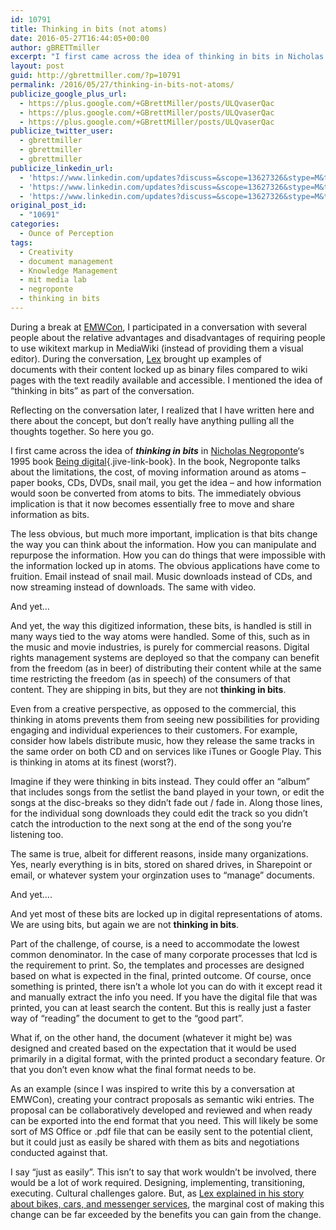 ```yaml
---
id: 10791
title: Thinking in bits (not atoms)
date: 2016-05-27T16:44:05+00:00
author: gBRETTmiller
excerpt: "I first came across the idea of thinking in bits in Nicholas Negroponte's 1995 book Being Digital, in which he talks about the limitations, the cost, of moving information around as atoms and how information would soon be converted from atoms to bits. The immediately obvious implication is that it now becomes essentially free to move and share information as bits. "
layout: post
guid: http://gbrettmiller.com/?p=10791
permalink: /2016/05/27/thinking-in-bits-not-atoms/
publicize_google_plus_url:
  - https://plus.google.com/+GBrettMiller/posts/ULQvaserQac
  - https://plus.google.com/+GBrettMiller/posts/ULQvaserQac
  - https://plus.google.com/+GBrettMiller/posts/ULQvaserQac
publicize_twitter_user:
  - gbrettmiller
  - gbrettmiller
  - gbrettmiller
publicize_linkedin_url:
  - 'https://www.linkedin.com/updates?discuss=&scope=13627326&stype=M&topic=6142077788024291329&type=U&a=HBhr'
  - 'https://www.linkedin.com/updates?discuss=&scope=13627326&stype=M&topic=6142077788024291329&type=U&a=HBhr'
  - 'https://www.linkedin.com/updates?discuss=&scope=13627326&stype=M&topic=6142077788024291329&type=U&a=HBhr'
original_post_id:
  - "10691"
categories:
  - Ounce of Perception
tags:
  - Creativity
  - document management
  - Knowledge Management
  - mit media lab
  - negroponte
  - thinking in bits
---
```

During a break at [EMWCon](https://www.mediawiki.org/wiki/EMWCon_Spring_2016), I participated in a conversation with several people about the relative advantages and disadvantages of requiring people to use wikitext markup in MediaWiki (instead of providing them a visual editor). During the conversation, [Lex](https://twitter.com/LexSMW) brought up examples of documents with their content locked up as binary files compared to wiki pages with the text readily available and accessible. I mentioned the idea of &#8220;thinking in bits&#8221; as part of the conversation.

Reflecting on the conversation later, I realized that I have written here and there about the concept, but don&#8217;t really have anything pulling all the thoughts together. So here you go.

I first came across the idea of _**thinking in bits**_ in [Nicholas Negroponte](http://web.media.mit.edu/~nicholas/)&#8216;s 1995 book [Being digital](https://en.wikipedia.org/wiki/Being_Digital){.jive-link-book}. In the book, Negroponte talks about the limitations, the cost, of moving information around as atoms &#8211; paper books, CDs, DVDs, snail mail, you get the idea &#8211; and how information would soon be converted from atoms to bits. The immediately obvious implication is that it now becomes essentially free to move and share information as bits.

The less obvious, but much more important, implication is that bits change the way you can think about the information. How you can manipulate and repurpose the information. How you can do things that were impossible with the information locked up in atoms. The obvious applications have come to fruition. Email instead of snail mail. Music downloads instead of CDs, and now streaming instead of downloads. The same with video.

And yet&#8230;

And yet, the way this digitized information, these bits, is handled is still in many ways tied to the way atoms were handled. Some of this, such as in the music and movie industries, is purely for commercial reasons. Digital rights management systems are deployed so that the company can benefit from the freedom (as in beer) of distributing their content while at the same time restricting the freedom (as in speech) of the consumers of that content. They are shipping in bits, but they are not **thinking in bits**.

Even from a creative perspective, as opposed to the commercial, this thinking in atoms prevents them from seeing new possibilities for providing engaging and individual experiences to their customers. For example, consider how labels distribute music, how they release the same tracks in the same order on both CD and on services like iTunes or Google Play. This is thinking in atoms at its finest (worst?).

Imagine if they were thinking in bits instead. They could offer an &#8220;album&#8221; that includes songs from the setlist the band played in your town, or edit the songs at the disc-breaks so they didn&#8217;t fade out / fade in. Along those lines, for the individual song downloads they could edit the track so you didn&#8217;t catch the introduction to the next song at the end of the song you&#8217;re listening too.

The same is true, albeit for different reasons, inside many organizations. Yes, nearly everything is in bits, stored on shared drives, in Sharepoint or email, or whatever system your orginzation uses to &#8220;manage&#8221; documents.

And yet&#8230;.

And yet most of these bits are locked up in digital representations of atoms. We are using bits, but again we are not **thinking in bits**.

Part of the challenge, of course, is a need to accommodate the lowest common denominator. In the case of many corporate processes that lcd is the requirement to print. So, the templates and processes are designed based on what is expected in the final, printed outcome. Of course, once something is printed, there isn&#8217;t a whole lot you can do with it except read it and manually extract the info you need. If you have the digital file that was printed, you can at least search the content. But this is really just a faster way of &#8220;reading&#8221; the document to get to the &#8220;good part&#8221;.

What if, on the other hand, the document (whatever it might be) was designed and created based on the expectation that it would be used primarily in a digital format, with the printed product a secondary feature. Or that you don&#8217;t even know what the final format needs to be.

As an example (since I was inspired to write this by a conversation at EMWCon), creating your contract proposals as semantic wiki entries. The proposal can be collaboratively developed and reviewed and when ready can be exported into the end format that you need. This will likely be some sort of MS Office or .pdf file that can be easily sent to the potential client, but it could just as easily be shared with them as bits and negotiations conducted against that.

I say &#8220;just as easily&#8221;. This isn&#8217;t to say that work wouldn&#8217;t be involved, there would be a lot of work required. Designing, implementing, transitioning, executing. Cultural challenges galore. But, as [Lex explained in his story about bikes, cars, and messenger services](https://gbrettmiller.com/2016/05/26/emwcon-2016-some-notes-day-2/#comment-1229), the marginal cost of making this change can be far exceeded by the benefits you can gain from the change.

&nbsp;